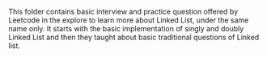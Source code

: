 This folder contains basic interview and practice question offered by Leetcode in the explore to learn more about Linked List, under the same name only. It starts with the basic implementation of singly and doubly Linked List and then they taught about basic traditional questions of Linked list.
